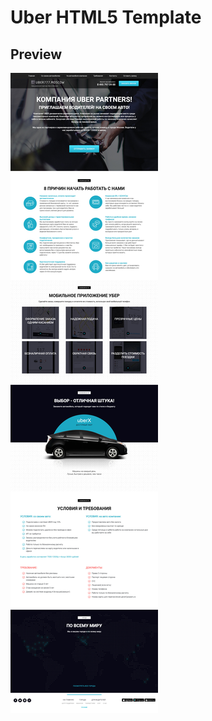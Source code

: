 # Uber HTML5 Template

## Preview

[![alt text](images/preview.jpg "preview")](https://kishinskiy.github.io/Uber-HTML5-Template/)
